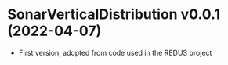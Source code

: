 # SonarVerticalDistribution v0.0.1 (2022-04-07)
* First version, adopted from code used in the REDUS project